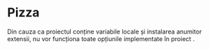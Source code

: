# Pizza
Din cauza ca proiectul conține variabile locale și instalarea anumitor extensii, nu vor funcționa toate opțiunile implementate în proiect 
.

